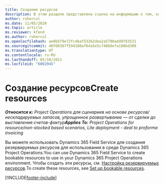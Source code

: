 ```yaml
---
title: Создание ресурсов
description: В этом разделе представлена ссылка на информацию о том, как создавать резервируемые ресурсы.
author: ruhercul
ms.date: 11/05/2020
ms.topic: article
ms.reviewer: kfend
ms.author: ruhercul
ms.openlocfilehash: ae0b5f9e72fc4baf53262dea2a5798add9f83531
ms.sourcegitcommit: 40f68387f594180af64a5e5c748b6efa188bd300
ms.translationtype: HT
ms.contentlocale: ru-RU
ms.lasthandoff: 05/10/2021
ms.locfileid: "6002945"
---
```

# <a name="create-resources"></a><span data-ttu-id="008e8-103">Создание ресурсов</span><span class="sxs-lookup"><span data-stu-id="008e8-103">Create resources</span></span>

<span data-ttu-id="008e8-104">_**Относится к:** Project Operations для сценариев на основе ресурсов/нескладируемых запасов, упрощенное развертывание — от сделки до выставления счетов-фактур_</span><span class="sxs-lookup"><span data-stu-id="008e8-104">_**Applies To:** Project Operations for resource/non-stocked based scenarios, Lite deployment - deal to proforma invoicing_</span></span>

<span data-ttu-id="008e8-105">Вы можете использовать Dynamics 365 Field Service для создания резервируемых ресурсов для использования в среде Dynamics 365 Project Operations.</span><span class="sxs-lookup"><span data-stu-id="008e8-105">You can use Dynamics 365 Field Service to create bookable resources to use in your Dynamics 365 Project Operations environment.</span></span> <span data-ttu-id="008e8-106">Чтобы создать эти ресурсы, см. [Настройка резервируемых ресурсов](/dynamics365/field-service/set-up-bookable-resources).</span><span class="sxs-lookup"><span data-stu-id="008e8-106">To create these resources, see [Set up bookable resources](/dynamics365/field-service/set-up-bookable-resources).</span></span>


[!INCLUDE[footer-include](../includes/footer-banner.md)]